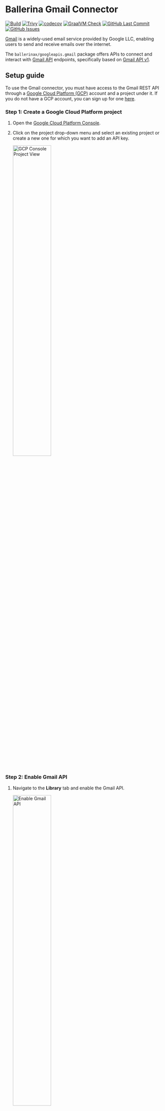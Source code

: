 # Ballerina Gmail Connector

[![Build](https://github.com/ballerina-platform/module-ballerinax-googleapis.gmail/actions/workflows/ci.yml/badge.svg)](https://github.com/ballerina-platform/module-ballerinax-googleapis.gmail/actions/workflows/ci.yml)
[![Trivy](https://github.com/ballerina-platform/module-ballerinax-googleapis.gmail/actions/workflows/trivy-scan.yml/badge.svg)](https://github.com/ballerina-platform/module-ballerinax-googleapis.gmail/actions/workflows/trivy-scan.yml)
[![codecov](https://codecov.io/gh/ballerina-platform/module-ballerinax-googleapis.gmail/branch/master/graph/badge.svg)](https://codecov.io/gh/ballerina-platform/module-ballerinax-googleapis.gmail)
[![GraalVM Check](https://github.com/ballerina-platform/module-ballerinax-googleapis.gmail/actions/workflows/build-with-bal-test-graalvm.yml/badge.svg)](https://github.com/ballerina-platform/module-ballerinax-googleapis.gmail/actions/workflows/build-with-bal-test-graalvm.yml)
[![GitHub Last Commit](https://img.shields.io/github/last-commit/ballerina-platform/module-ballerinax-googleapis.gmail.svg)](https://github.com/ballerina-platform/module-ballerinax-googleapis.gmail/commits/master)
[![GitHub Issues](https://img.shields.io/github/issues/ballerina-platform/ballerina-library/module/googleapis.gmail.svg?label=Open%20Issues)](https://github.com/ballerina-platform/ballerina-library/labels/module%2Fgoogleapis.gmail)

[Gmail](https://blog.google/products/gmail/) is a widely-used email service provided by Google LLC, enabling users to send and receive emails over the internet.

The `ballerinax/googleapis.gmail` package offers APIs to connect and interact with [Gmail API](https://developers.google.com/gmail/api/guides) endpoints, specifically based on [Gmail API v1](https://gmail.googleapis.com/$discovery/rest?version=v1).

## Setup guide

To use the Gmail connector, you must have access to the Gmail REST API through a [Google Cloud Platform (GCP)](https://console.cloud.google.com/) account and a project under it. If you do not have a GCP account, you can sign up for one [here](https://cloud.google.com/).

### Step 1: Create a Google Cloud Platform project

1. Open the [Google Cloud Platform Console](https://console.cloud.google.com/).

2. Click on the project drop-down menu and select an existing project or create a new one for which you want to add an API key.

    <img src=https://raw.githubusercontent.com/ballerina-platform/module-ballerinax-googleapis.gmail/master/docs/setup/resources/gcp-console-project-view.png alt="GCP Console Project View" width="50%">

### Step 2: Enable Gmail API

1. Navigate to the **Library** tab and enable the Gmail API.

    <img src=https://raw.githubusercontent.com/ballerina-platform/module-ballerinax-googleapis.gmail/master/docs/setup/resources/enable-gmail-api.png alt="Enable Gmail API" width="50%">

### Step 3: Configure OAuth consent

1. Click on the **OAuth consent screen** tab in the Google Cloud Platform console.

    <img src=https://raw.githubusercontent.com/ballerina-platform/module-ballerinax-googleapis.gmail/master/docs/setup/resources/consent-screen.png alt="Consent Screen" width="50%">

2. Provide a name for the consent application and save your changes.

### Step 4: Create OAuth client

1. Navigate to the **Credentials** tab in your Google Cloud Platform console.

2. Click on **Create credentials** and select **OAuth client ID** from the dropdown menu.

    <img src=https://raw.githubusercontent.com/ballerina-platform/module-ballerinax-googleapis.gmail/master/docs/setup/resources/create-credentials.png alt="Create Credentials" width="50%">

3. You will be directed to the **Create OAuth client ID** screen, where you need to fill in the necessary information as follows:

    | Field                    | Value                |
    | ------------------------ | -------------------- |
    | Application type         | Web Application      |
    | Name                     | GmailConnector       |
    | Authorized Redirect URIs | https://developers.google.com/oauthplayground |

4. After filling in these details, click on **Create**.

5. Make sure to save the provided Client ID and Client secret.

### Step 5: Get the Access and Refresh token

**Note**: It is recommended to use the OAuth 2.0 playground to obtain the tokens.

1. Configure the OAuth playground with the OAuth client ID and client secret.

    <img src=https://raw.githubusercontent.com/ballerina-platform/module-ballerinax-googleapis.gmail/master/docs/setup/resources/oauth-playground.png alt="OAuth Playground" width="50%">

2. Authorize the Gmail APIs (Select all except the metadata scope).

    <img src=https://raw.githubusercontent.com/ballerina-platform/module-ballerinax-googleapis.gmail/master/docs/setup/resources/authorize-apis.png alt="Authorize APIs" width="50%">

3. Exchange the authorization code for tokens.

    <img src=https://raw.githubusercontent.com/ballerina-platform/module-ballerinax-googleapis.gmail/master/docs/setup/resources/exchange-tokens.png alt="Exchange Tokens" width="50%">

## Quickstart

To use the `gmail` connector in your Ballerina application, modify the `.bal` file as follows:

### Step 1: Import the module

Import the `gmail` module.

```ballerina
import ballerinax/googleapis.gmail;
```

### Step 2: Instantiate a new connector

Create a `gmail:ConnectionConfig` with the obtained OAuth2.0 tokens and initialize the connector with it.

```ballerina
configurable string refreshToken = ?;
configurable string clientId = ?;
configurable string clientSecret = ?;

gmail:Client gmail = check new gmail:Client(
    config = {
        auth: {
            refreshToken,
            clientId,
            clientSecret
        }
    }
);
```

### Step 3: Invoke the connector operation

Now, utilize the available connector operations.

#### Get unread emails in INBOX

```ballerina
gmail:MessageListPage messageList = check gmail->/users/me/messages(q = "label:INBOX is:unread");
```

#### Send email

```ballerina
gmail:MessageRequest message = {
    to: ["<recipient>"],
    subject: "Scheduled Maintenance Break Notification",
    bodyInHtml: string `<html>
                            <head>
                                <title>Scheduled Maintenance</title>
                            </head>
                        </html>`;
};

gmail:Message sendResult = check gmail->/users/me/messages/send.post(message);
```

### Step 4: Run the Ballerina application

```bash
bal run
```

## Examples

The `gmail` connector provides practical examples illustrating usage in various scenarios. Explore these [examples](https://github.com/ballerina-platform/module-ballerinax-googleapis.gmail/tree/master/examples), covering use cases like sending emails, retrieving messages, and managing labels.

1. [Process customer feedback emails](https://github.com/ballerina-platform/module-ballerinax-googleapis.gmail/tree/master/examples/process-mails) - Manage customer feedback emails by processing unread emails in the inbox, extracting details, and marking them as read.

2. [Send maintenance break emails](https://github.com/ballerina-platform/module-ballerinax-googleapis.gmail/tree/master/examples/send-mails) - Send emails for scheduled maintenance breaks

3. [Automated Email Responses](https://github.com/ballerina-platform/module-ballerinax-googleapis.gmail/tree/master/examples/reply-mails) - Retrieve unread emails from the Inbox and subsequently send personalized responses.

4. [Email Thread Search](https://github.com/ballerina-platform/module-ballerinax-googleapis.gmail/tree/master/examples/search-threads)
    Search for email threads based on a specified query.

## Issues and projects

The **Issues** and **Projects** tabs are disabled for this repository as this is part of the Ballerina library. To report bugs, request new features, start new discussions, view project boards, etc., visit the Ballerina library [parent repository](https://github.com/ballerina-platform/ballerina-library).

This repository only contains the source code for the package.

## Build from the source

### Prerequisites

1. Download and install Java SE Development Kit (JDK) version 17. You can download it from either of the following sources:

   * [Oracle JDK](https://www.oracle.com/java/technologies/downloads/)
   * [OpenJDK](https://adoptium.net/)

    > **Note:** After installation, remember to set the `JAVA_HOME` environment variable to the directory where JDK was installed.

2. Download and install [Ballerina Swan Lake](https://ballerina.io/).

3. Download and install [Docker](https://www.docker.com/get-started).

    > **Note**: Ensure that the Docker daemon is running before executing any tests.

### Build options

Execute the commands below to build from the source.

1. To build the package:

   ```bash
   ./gradlew clean build
   ```

2. To run the tests:

   ```bash
   ./gradlew clean test
   ```

3. To build the without the tests:

   ```bash
   ./gradlew clean build -x test
   ```

4. To run tests against different environment:

   ```bash
   ./gradlew clean test -Pgroups=<Comma separated groups/test cases>
   ```

   Tip: The following groups of test cases are available.
   Groups | Environment
   ---| ---
   mock | Mock server
   gmail | Gmail API

5. To debug package with a remote debugger:

   ```bash
   ./gradlew clean build -Pdebug=<port>
   ```

6. To debug with the Ballerina language:

   ```bash
   ./gradlew clean build -PbalJavaDebug=<port>
   ```

7. Publish the generated artifacts to the local Ballerina Central repository:

    ```bash
    ./gradlew clean build -PpublishToLocalCentral=true
    ```

8. Publish the generated artifacts to the Ballerina Central repository:

   ```bash
   ./gradlew clean build -PpublishToCentral=true
   ```

## Contribute to Ballerina

As an open-source project, Ballerina welcomes contributions from the community.

For more information, go to the [contribution guidelines](https://github.com/ballerina-platform/ballerina-lang/blob/master/CONTRIBUTING.md).

## Code of conduct

All the contributors are encouraged to read the [Ballerina Code of Conduct](https://ballerina.io/code-of-conduct).

## Useful links

* For more information go to the [`googleapis.gmail` package](https://lib.ballerina.io/ballerinax/googleapis.gmail/latest).
* For example demonstrations of the usage, go to [Ballerina By Examples](https://ballerina.io/learn/by-example/).
* Chat live with us via our [Discord server](https://discord.gg/ballerinalang).
* Post all technical questions on Stack Overflow with the [#ballerina](https://stackoverflow.com/questions/tagged/ballerina) tag.
